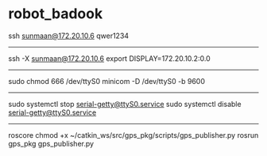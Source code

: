 # robot_badook

ssh sunmaan@172.20.10.6
qwer1234

--------------------------------------------------------

ssh -X sunmaan@172.20.10.6
export DISPLAY=172.20.10.2:0.0

--------------------------------------------------------

sudo chmod 666 /dev/ttyS0
minicom -D /dev/ttyS0 -b 9600

--------------------------------------------------------

sudo systemctl stop serial-getty@ttyS0.service
sudo systemctl disable serial-getty@ttyS0.service

--------------------------------------------------------

roscore
chmod +x ~/catkin_ws/src/gps_pkg/scripts/gps_publisher.py
rosrun gps_pkg gps_publisher.py
